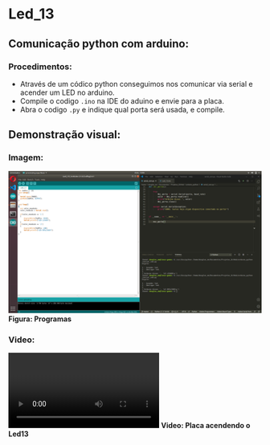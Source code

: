 # Led_13

## Comunicação python com arduino:

### Procedimentos:

- Através de um códico python conseguimos nos comunicar via serial e acender um LED no arduino.
- Compile o codigo `.ino` na IDE do aduino e envie para a placa.
- Abra o codigo `.py` e indique qual porta será usada, e compile.

## Demonstração visual:

### Imagem:

![](files/print_program.png)
**Figura: Programas**

### Video:

![](files/gif_led.mp4)
**Video: Placa acendendo o Led13**
